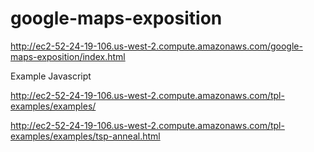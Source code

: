 # google-maps-exposition

http://ec2-52-24-19-106.us-west-2.compute.amazonaws.com/google-maps-exposition/index.html

Example Javascript

http://ec2-52-24-19-106.us-west-2.compute.amazonaws.com/tpl-examples/examples/

http://ec2-52-24-19-106.us-west-2.compute.amazonaws.com/tpl-examples/examples/tsp-anneal.html
